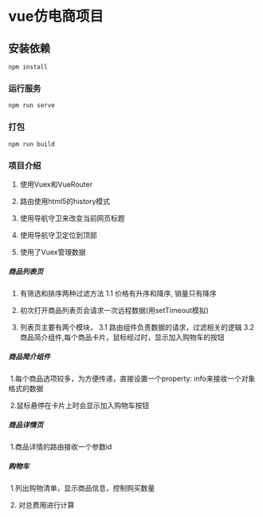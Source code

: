 # vue仿电商项目

## 安装依赖
```
npm install
```

### 运行服务
```
npm run serve
```

### 打包
```
npm run build
```

### 项目介绍

1. 使用Vuex和VueRouter

2. 路由使用html5的history模式

3. 使用导航守卫来改变当前网页标题

4. 使用导航守卫定位到顶部

5. 使用了Vuex管理数据

##### 商品列表页

1. 有筛选和排序两种过滤方法
   1.1 价格有升序和降序, 销量只有降序
2. 初次打开商品列表页会请求一次远程数据(用setTimeout模拟)

3. 列表页主要有两个模块，
   3.1 路由组件负责数据的请求，过滤相关的逻辑
   3.2 商品简介组件,每个商品卡片，鼠标经过时，显示加入购物车的按钮

##### 商品简介组件

​	1.每个商品选项较多，为方便传递，直接设置一个property: info来接收一个对象格式的数据

​	2.鼠标悬停在卡片上时会显示加入购物车按钮

##### 商品详情页


​	1.商品详情的路由接收一个参数id

##### 购物车

​	1.列出购物清单，显示商品信息，控制购买数量

​    2. 对总费用进行计算
